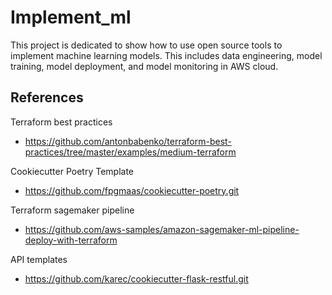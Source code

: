 # Implement_ml
This project is dedicated to show how to use open source tools to implement machine learning models.
This includes data engineering, model training, model deployment, and model monitoring in AWS cloud.

## References
Terraform best practices
- https://github.com/antonbabenko/terraform-best-practices/tree/master/examples/medium-terraform

Cookiecutter Poetry Template
- https://github.com/fpgmaas/cookiecutter-poetry.git

Terraform sagemaker pipeline
- https://github.com/aws-samples/amazon-sagemaker-ml-pipeline-deploy-with-terraform

API templates
- https://github.com/karec/cookiecutter-flask-restful.git




